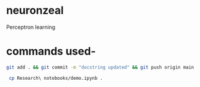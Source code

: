 # neuronzeal
Perceptron learning


# commands used-

```bash
git add . && git commit -m "docstring updated" && git push origin main
```

```bash
 cp Research\ notebooks/demo.ipynb .
 ```
